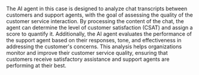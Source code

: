 <a name="Description"></a>

The AI agent in this case is designed to analyze chat transcripts between customers and support agents, with the goal of assessing the quality of the customer service interaction. By processing the content of the chat, the agent can determine the level of customer satisfaction (CSAT) and assign a score to quantify it. Additionally, the AI agent evaluates the performance of the support agent based on their responses, tone, and effectiveness in addressing the customer's concerns. This analysis helps organizations monitor and improve their customer service quality, ensuring that customers receive satisfactory assistance and support agents are performing at their best.